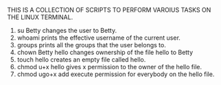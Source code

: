 THIS IS A COLLECTION OF SCRIPTS TO PERFORM VAROIUS TASKS ON THE LINUX TERMINAL.

1. su Betty changes the user to Betty.
2. whoami prints the effective username of the current user.
3. groups prints all the groups that the user belongs to.
4. chown Betty hello changes ownership of the file hello to Betty
5. touch hello creates an empty file called hello.
6. chmod u+x hello gives x permission to the owner of the hello file.
7. chmod ugo+x add execute permission for everybody on the hello file.
